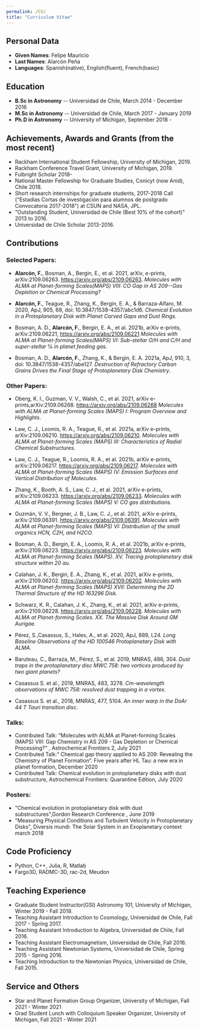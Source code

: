 ```yaml
---
permalink: /CV/
title: "Curriculum Vitae"
---
```



## Personal Data

 - **Given Names**: Felipe Mauricio
 - **Last Names**: Alarcón Peña
 - **Languages**: Spanish(native), English(fluent), French(basic)

## Education

 - **B.Sc in Astronomy** -- Universidad de Chile, March 2014 - December 2016
 - **M.Sc in Astronomy** -- Universidad de Chile, March 2017 - January 2019
 - **Ph.D in Astronomy** -- University of Michigan, September 2018 -

## Achievements, Awards and Grants (from the most recent)

 - Rackham International Student Fellowship, University of Michigan, 2019.
 - Rackham Conference Travel Grant, University of Michigan, 2019.
 - Fulbright Scholar 2018-
 - National Master Fellowship for Graduate Studies, Conicyt (now Anid), Chile 2018.
 - Short research internships for graduate students, 2017-2018 Call ("Estadías Cortas de investigación para alumnos de postgrado Convocatoria 2017-2018") at CSUN and NASA, JPL.
 - "Outstanding Student, Universidad de Chile (Best 10\% of the cohort)" 2013 to 2016.
 - Universidad de Chile Scholar 2013-2016.

## Contributions

### Selected Papers: 

 - **Alarcón, F.**, Bosman, A., Bergin, E., et al. 2021, arXiv, e-prints, arXiv:2109.06263. <https://arxiv.org/abs/2109.06263>. *Molecules with ALMA at Planet-forming Scales(MAPS) VIII: CO Gap in AS 209--Gas Depletion or Chemical Processing?*

 - **Alarcón, F.**, Teague, R., Zhang, K., Bergin, E. A., & Barraza-Alfaro, M. 2020, ApJ, 905, 68, doi: 10.3847/1538-4357/abc1d6. *Chemical Evolution in a Protoplanetary Disk with Planet Carved Gaps and Dust Rings.*
 
 - Bosman, A. D., **Alarcón, F.**, Bergin, E. A., et al. 2021b, arXiv e-prints, arXiv:2109.06221, <https://arxiv.org/abs/2109.06221> *Molecules with ALMA at Planet-forming Scales(MAPS) VI: Sub-stellar O/H and C/H and super-stellar ℅ in planet feeding gas*.
 
 - Bosman, A. D., **Alarcón, F.**, Zhang, K., & Bergin, E. A. 2021a, ApJ, 910, 3, doi: 10.3847/1538-4357/abe127. *Destruction of Refractory Carbon Grains Drives the Final Stage of Protoplanetary Disk Chemistry*.

### Other Papers:

 - Oberg, K. I., Guzman, V. V., Walsh, C., et al. 2021, arXiv e-prints,arXiv:2109.06268. <https://arxiv.org/abs/2109.06268> *Molecules with ALMA at Planet-forming Scales (MAPS) I: Program Overview and Highlights*.
    
 - Law, C. J., Loomis, R. A., Teague, R., et al. 2021a, arXiv e-prints, arXiv:2109.06210. <https://arxiv.org/abs/2109.06210>. *Molecules with ALMA at Planet-forming Scales (MAPS) III: Characteristics of Radial Chemical Substructures.*
    
 - Law, C. J., Teague, R., Loomis, R. A., et al. 2021b, arXiv e-prints, arXiv:2109.06217. <https://arxiv.org/abs/2109.06217>. *Molecules with ALMA at Planet-forming Scales (MAPS) IV: Emission Surfaces and Vertical Distribution of Molecules.*
    
 - Zhang, K., Booth, A. S., Law, C. J., et al. 2021, arXiv e-prints, arXiv:2109.06233. <https://arxiv.org/abs/2109.06233>. *Molecules with ALMA at Planet-forming Scales (MAPS) V: CO gas distributions.*
    
 - Guzmán, V. V., Bergner, J. B., Law, C. J., et al. 2021, arXiv e-prints, arXiv:2109.06391.  <https://arxiv.org/abs/2109.06391>. *Molecules with ALMA at Planet-forming Scales (MAPS) VI: Distribution of the small organics HCN, C2H, and H2CO.*
    
 - Bosman, A. D., Bergin, E. A., Loomis, R. A., et al. 2021b, arXiv e-prints, arXiv:2109.06223.  <https://arxiv.org/abs/2109.06223>. *Molecules with ALMA at Planet-forming Scales (MAPS). XV. Tracing protoplanetary disk structure within 20 au.*
    
 - Calahan, J. K., Bergin, E. A., Zhang, K., et al. 2021, arXiv e-prints, arXiv:2109.06202.  <https://arxiv.org/abs/2109.06202>. *Molecules with ALMA at Planet-forming Scales (MAPS) XVII: Determining the 2D Thermal Structure of the HD 163296 Disk.*
    
 - Schwarz, K. R., Calahan, J. K., Zhang, K., et al. 2021, arXiv e-prints, arXiv:2109.06228.  <https://arxiv.org/abs/2109.06228>. *Molecules with ALMA at Planet-forming Scales. XX. The Massive Disk Around GM Aurigae.*
    
 - Pérez, S.,Casassus, S., Hales, A., et al. 2020, ApJ, 889, L24. *Long Baseline Observations of the HD 100546 Protoplanetary Disk with ALMA*.
    
 - Baruteau, C., Barraza, M., Pérez, S., et al. 2019, MNRAS, 486, 304. *Dust traps in the protoplanetary disc MWC 758: two vortices produced by two giant planets?*
       
 - Casassus S. et al., 2019, MNRAS, 483, 3278. *Cm-wavelength observations of MWC 758: resolved dust trapping in a vortex*.
    
 - Casassus S. et al., 2018, MNRAS, 477, 5104. *An inner warp in the DoAr 44 T Tauri transition disc*.



### Talks:

 - Contributed Talk: ”Molecules with ALMA at Planet-forming Scales (MAPS) VIII: Gap Chemistry in AS 209 - Gas Depletion or Chemical Processing?" ,    Astrochemical Frontiers 2, July 2021
 - Contributed Talk:” Chemical gap theory applied to AS 209: Revealing the Chemistry of Planet Formation”.  Five years after HL Tau: a new era in planet formation, December 2020
 - Contributed Talk: Chemical evolution in protoplanetary disks with dust substructure, Astrochemical Frontiers: Quarantine Edition, July 2020 

### Posters:

 - "Chemical evolution in protoplanetary disk with dust substructures",Gordon Research Conference , June 2019
 - "Measuring Physical Conditions and Turbulent Velocity in Protoplanetary Disks", Diversis mundi: The Solar System in an Exoplanetary context march 2018

## Code Proficiency

- Python, C++, Julia, R, Matlab
- Fargo3D, RADMC-3D, rac-2d, Meudon

## Teaching Experience

 - Graduate Student Instructor(GSI) Astronomy 101, University of Michigan, Winter 2019 - Fall 2019.
 - Teaching Assistant Introduction to Cosmology, Universidad de Chile, Fall 2017 - Spring 2017.
 - Teaching Assistant Introduction to Algebra, Universidad de Chile, Fall 2016.
 - Teaching Assistant Electromagnetism, Universidad de Chile, Fall 2016.
 - Teaching Assistant Newtonian Systems, Universidad de Chile, Spring 2015 - Spring 2016.
 - Teaching Introduction to the Newtonian Physics, Universidad de Chile, Fall 2015.

## Service and Others

 - Star and Planet Formation Group Organizer, University of Michigan, Fall 2021 - Winter 2021
 - Grad Student Lunch with Colloquium Speaker Organizer, University of Michigan, Fall 2021 - Winter 2021
 
 
